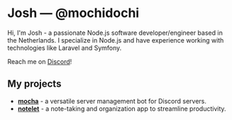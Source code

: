 
# Josh &mdash; @mochidochi 

Hi, I'm Josh - a passionate Node.js software developer/engineer based in the Netherlands. I specialize in Node.js and have experience working with technologies like Laravel and Symfony. 

Reach me on [Discord](https://discord.gg/5QpANggC)!

## My projects

- **[mocha](https://github.com/mochidochi/mocha)** - a versatile server management bot for Discord servers.
- **[notelet](https://github.com/mochidochi/notelet)** - a note-taking and organization app to streamline productivity.

